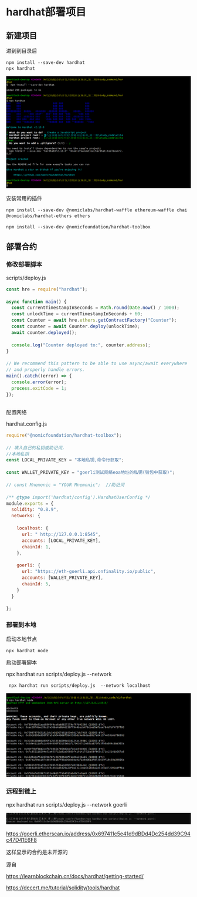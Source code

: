 # hardhat部署项目

## 新建项目

进到到目录后

```shell
npm install --save-dev hardhat
npx hardhat
```



![1678674294914](./1678674294914.png)



安装常用的插件

```shell
npm install --save-dev @nomiclabs/hardhat-waffle ethereum-waffle chai @nomiclabs/hardhat-ethers ethers
```

```shell
npm install --save-dev @nomicfoundation/hardhat-toolbox
```

## 部署合约

### 修改部署脚本

scripts/deploy.js

```javascript
const hre = require("hardhat");

async function main() {
  const currentTimestampInSeconds = Math.round(Date.now() / 1000);
  const unlockTime = currentTimestampInSeconds + 60;
  const Counter = await hre.ethers.getContractFactory("Counter");
  const counter = await Counter.deploy(unlockTime);
  await counter.deployed();

  console.log("Counter deployed to:", counter.address);
}

// We recommend this pattern to be able to use async/await everywhere
// and properly handle errors.
main().catch((error) => {
  console.error(error);
  process.exitCode = 1;
});
```



## 

配置网络

hardhat.config.js

```javascript
require("@nomicfoundation/hardhat-toolbox");

// 填入自己的私钥或助记词，
//本地私钥
const LOCAL_PRIVATE_KEY = "本地私钥,命令行获取";

const WALLET_PRIVATE_KEY = "goerli测试网络eoa地址的私钥(钱包中获取)";

// const Mnemonic = "YOUR Mnemonic";  //助记词

/** @type import('hardhat/config').HardhatUserConfig */
module.exports = {
  solidity: "0.8.9",
  networks: {

    localhost: {
      url: " http://127.0.0.1:8545",
      accounts: [LOCAL_PRIVATE_KEY],
      chainId: 1,
    },

    goerli: {
      url: "https://eth-goerli.api.onfinality.io/public",
      accounts: [WALLET_PRIVATE_KEY],
      chainId: 5,
    }
  }

};

```

### 部署到本地

启动本地节点

```shell
npx hardhat node 
```



启动部署脚本

npx hardhat run scripts/deploy.js --network <network-name>

```shell
 npx hardhat run scripts/deploy.js  --network localhost

```

![1678675694444](./1678675694444.png)



### 远程到链上

npx hardhat run scripts/deploy.js  --network goerli



![1678678533913](./1678678533913.png)

https://goerli.etherscan.io/address/0x697411c5e41d9dBDd4Dc254dd39C94c47D41E6F8

这样显示的合约是未开源的





源自

https://learnblockchain.cn/docs/hardhat/getting-started/

https://decert.me/tutorial/solidity/tools/hardhat